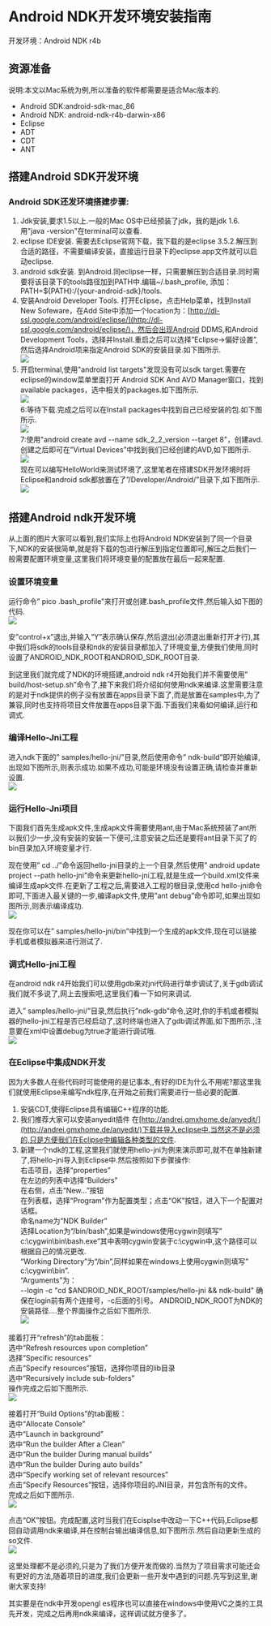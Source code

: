 # Android NDK开发环境安装指南

开发环境：Android NDK r4b

## 资源准备

说明:本文以Mac系统为例,所以准备的软件都需要是适合Mac版本的.

- Android SDK:android-sdk-mac_86
- Android NDK: android-ndk-r4b-darwin-x86
- Eclipse
- ADT
- CDT
- ANT

## 搭建Android SDK开发环境

### Android SDK还发环境搭建步骤:

1. Jdk安装,要求1.5以上.一般的Mac OS中已经预装了jdk，我的是jdk 1.6.用"java -version"在terminal可以查看.
2. eclipse IDE安装. 需要去Eclipse官网下载，我下载的是eclipse 3.5.2.解压到合适的路径，不需要编译安装，直接运行目录下的eclipse.app文件就可以启动eclipse.
3. android sdk安装. 到Android.同eclipse一样，只需要解压到合适目录.同时需要将该目录下的tools路径加到PATH中.编辑~/.bash_profile, 添加：PATH=${PATH}:/{your-android-sdk}/tools.
4. 安装Android Developer Tools. 打开Eclipse，点击Help菜单，找到Install New Sofeware，在Add Site中添加一个location为：[http://dl-ssl.google.com/android/eclipse/](http://dl-ssl.google.com/android/eclipse/)，然后会出现Android DDMS,和Android Development Tools，选择并Install.重启之后可以选择”Eclipse->偏好设置”,然后选择Android项来指定Android SDK的安装目录.如下图所示.    
![](./res/andriod_EN.jpg)     
5. 开启terminal,使用"android list targets"发现没有可以sdk target.需要在eclipse的window菜单里面打开 Android SDK And AVD Manager窗口，找到available packages，选中相关的packages.如下图所示.   
![](./res/andriod_EN2.jpg)    
6:等待下载.完成之后可以在Install packages中找到自己已经安装的包.如下图所示.     
![](./res/andriod_EN3.jpg)     
7:使用"android create avd --name sdk_2_2_version  --target 8"，创建avd.创建之后即可在”Virtual Devices”中找到我们已经创建的AVD,如下图所示.     
![](./res/andriod_EN4.jpg)     
现在可以编写HelloWorld来测试环境了,这里笔者在搭建SDK开发环境时将Eclipse和android sdk都放置在了”/Developer/Android/”目录下,如下图所示.    
![](./res/andriod_EN5.jpg)     

## 搭建Android ndk开发环境
从上面的图片大家可以看到,我们实际上也将Android NDK安装到了同一个目录下,NDK的安装很简单,就是将下载的包进行解压到指定位置即可,解压之后我们一般需要配置环境变量,这里我们将环境变量的配置放在最后一起来配置.
### 设置环境变量
运行命令” pico .bash_profile”来打开或创建.bash_profile文件,然后输入如下图的代码.    
![](./res/andriod_EN6.jpg)     

安”control+x”退出,并输入”Y”表示确认保存,然后退出(必须退出重新打开才行),其中我们将sdk的tools目录和ndk的安装目录都加入了环境变量,方便我们使用,同时设置了ANDROID_NDK_ROOT和ANDROID_SDK_ROOT目录.   
    
到这里我们就完成了NDK的环境搭建,android ndk r4开始我们并不需要使用” build/host-setup.sh”命令了,接下来我们将介绍如何使用ndk来编译.这里需要注意的是对于ndk提供的例子没有放置在apps目录下面了,而是放置在samples中,为了兼容,同时也支持将项目文件放置在apps目录下面.下面我们来看如何编译,运行和调式.     
### 编译Hello-Jni工程
进入ndk下面的” samples/hello-jni/”目录,然后使用命令” ndk-build”即开始编译,出现如下图所示,则表示成功.如果不成功,可能是环境没有设置正确,请检查并重新设置.    
![](./res/andriod_EN7.jpg)     

### 运行Hello-Jni项目
下面我们首先生成apk文件,生成apk文件需要使用ant,由于Mac系统预装了ant所以我们少一步,没有安装的安装一下便可,注意安装之后还是要将ant目录下买了的bin目录加入环境变量才行.      

现在使用” cd ../”命令返回hello-jni目录的上一个目录,然后使用” android update project --path hello-jni”命令来更新hello-jni工程,就是生成一个build.xml文件来编译生成apk文件.在更新了工程之后,需要进入工程的根目录,使用cd hello-jni命令即可,下面进入最关键的一步,编译apk文件,使用”ant debug”命令即可,如果出现如图所示,则表示编译成功.    
![](./res/andriod_EN8.jpg)     

现在你可以在” samples/hello-jni/bin”中找到一个生成的apk文件,现在可以链接手机或者模拟器来进行测试了.

### 调式Hello-jni工程
在android ndk r4开始我们可以使用gdb来对jni代码进行单步调试了,关于gdb调试我们就不多说了,网上去搜索吧,这里我们看一下如何来调试.     

进入” samples/hello-jni/”目录,然后执行”ndk-gdb”命令,这时,你的手机或者模拟器的hello-jni工程是否已经启动了,这时终端也进入了gdb调试界面,如下图所示.,注意要在xml中设置debug为true才能进行调试哦.    
![](./res/andriod_EN9.jpg)         
### 在Eclipse中集成NDK开发
因为大多数人在些代码时可能使用的是记事本,,有好的IDE为什么不用呢?那这里我们就使用Eclipse来编写ndk程序,在开始之前我们需要进行一些必要的配置.     

1. 安装CDT,使得Eclipse具有编辑C++程序的功能.
2. 我们推荐大家可以安装anyedit插件
在[http://andrei.gmxhome.de/anyedit/](http://andrei.gmxhome.de/anyedit/)下载并导入eclipse中.当然这不是必须的,只是方便我们在Eclipse中编辑各种类型的文件.
3. 新建一个ndk的工程,这里我们就使用hello-jni为例来演示即可,就不在单独新建了,将hello-jni导入到Eclipse中.然后按照如下步骤操作:     
右击项目，选择“properties”      
在左边的列表中选择“Builders”    
在右侧，点击“New…”按钮     
在列表框，选择“Program”作为配置类型；点击“OK”按钮，进入下一个配置对话框。         
命名name为“NDK Builder”      
选择Location为“/bin/bash”,如果是windows使用cygwin则填写” c:\cygwin\bin\bash.exe”其中表明cygwin安装于c:\cygwin中,这个路径可以根据自己的情况更改.      
 “Working Directory”为“/bin”,同样如果在windows上使用cygwin则填写” c:\cygwin\bin”.     
“Arguments”为：      
--login -c "cd $ANDROID_NDK_ROOT/samples/hello-jni && ndk-build"
确保在login前有两个连接号，-c后面的引号。 ANDROID_NDK_ROOT为NDK的安装路径….整个界面操作之后如下图所示.    
![](./res/andriod_EN10.jpg)    

接着打开“refresh”的tab面板：    
选中“Refresh resources upon completion”     
选择“Specific resources”    
点击“Specify resources”按钮，选择你项目的lib目录     
选中“Recursively include sub-folders”    
操作完成之后如下图所示.      
![](./res/andriod_EN11.jpg)    

接着打开“Build Options”的tab面板：    
选中“Allocate Console”    
选中“Launch in background”    
选中“Run the builder After a Clean”    
选中“Run the builder During manual builds”    
选中“Run the builder During auto builds”    
选中“Specify working set of relevant resources”    
点击“Specify Resources”按钮，选择你项目的JNI目录，并包含所有的文件。    
完成之后如下图所示.      
![](./res/andriod_EN12.jpg)    

点击“OK”按钮。完成配置,这时当我们在Ecisplse中改动一下C++代码,Eclipse都回自动调用ndk来编译,并在控制台输出编译信息,如下图所示.然后自动更新生成的so文件.     
![](./res/andriod_EN13.jpg)    

这里处理都不是必须的,只是为了我们方便开发而做的.当然为了项目需求可能还会有更好的方法,随着项目的进度,我们会更新一些开发中遇到的问题.先写到这里,谢谢大家支持!

其实要是在ndk中开发opengl es程序也可以直接在windows中使用VC之类的工具先开发，完成之后再用ndk来编译，这样调试就方便多了。